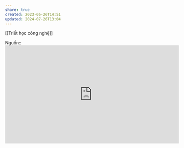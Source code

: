 ```yaml
---
share: true
created: 2023-05-26T14:51
updated: 2024-07-26T13:04
---
```

[[Triết học công nghệ]]

Nguồn:: <iframe width="560" height="315" src="https://www.youtube.com/embed/8snrXgzM1bM?start=1939" title="YouTube video player" frameborder="0" allow="accelerometer; autoplay; clipboard-write; encrypted-media; gyroscope; picture-in-picture; web-share" allowfullscreen></iframe>

